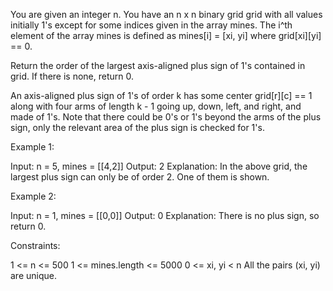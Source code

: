 You are given an integer n. You have an n x n binary grid grid with all
values initially 1's except for some indices given in the array mines. The
i^th element of the array mines is defined as mines[i] = [xi, yi] where
grid[xi][yi] == 0.

Return the order of the largest axis-aligned plus sign of 1's contained in
grid. If there is none, return 0.

An axis-aligned plus sign of 1's of order k has some center grid[r][c] == 1
along with four arms of length k - 1 going up, down, left, and right, and
made of 1's. Note that there could be 0's or 1's beyond the arms of the plus
sign, only the relevant area of the plus sign is checked for 1's.


Example 1:


Input: n = 5, mines = [[4,2]]
Output: 2
Explanation: In the above grid, the largest plus sign can only be of order 2.
One of them is shown.


Example 2:


Input: n = 1, mines = [[0,0]]
Output: 0
Explanation: There is no plus sign, so return 0.



Constraints:


1 <= n <= 500
1 <= mines.length <= 5000
0 <= xi, yi < n
All the pairs (xi, yi) are unique.




